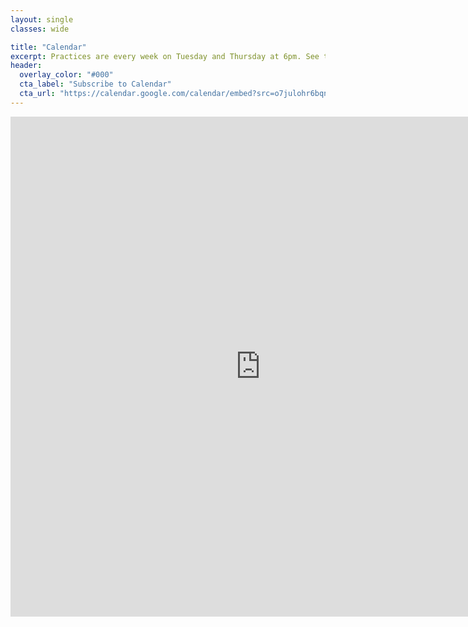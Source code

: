 ```yaml
---
layout: single
classes: wide

title: "Calendar"
excerpt: Practices are every week on Tuesday and Thursday at 6pm. See the schedule below for extra practices and tournament dates.
header:
  overlay_color: "#000"
  cta_label: "Subscribe to Calendar"
  cta_url: "https://calendar.google.com/calendar/embed?src=o7julohr6bqn4c2kubqrv6bd20%40group.calendar.google.com&ctz=America%2FChicago"
---
```


<iframe src="https://calendar.google.com/calendar/embed?showTitle=0&amp;showNav=0&amp;showDate=0&amp;showPrint=0&amp;showTabs=0&amp;showCalendars=0&amp;mode=AGENDA&amp;height=600&amp;wkst=1&amp;bgcolor=%23FFFFFF&amp;src=o7julohr6bqn4c2kubqrv6bd20%40group.calendar.google.com&amp;color=%23182C57&amp;ctz=America%2FChicago" style="border-width:0" width="800" height="800" frameborder="0" scrolling="no"></iframe>

